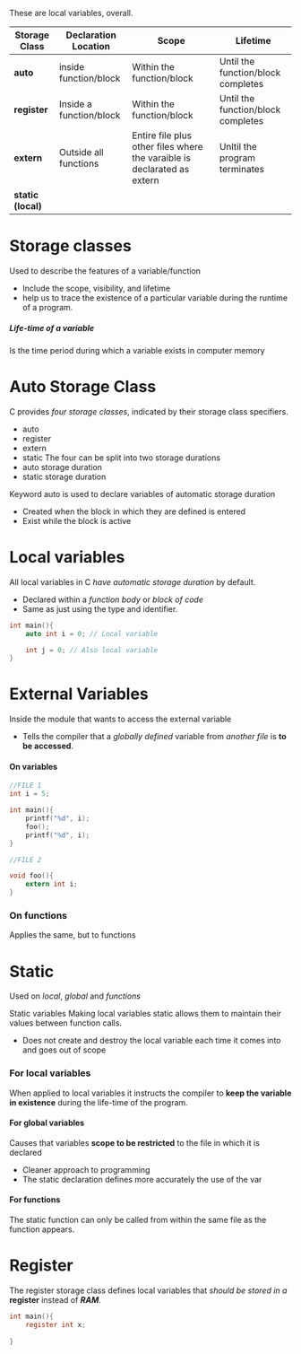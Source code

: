 These are local variables, overall. 

| Storage Class      | Declaration Location    | Scope                                                                   | Lifetime                           |
| ------------------ | ----------------------- | ----------------------------------------------------------------------- | ---------------------------------- |
| **auto**           | inside function/block   | Within the function/block                                               | Until the function/block completes |
| **register**       | Inside a function/block | Within the function/block                                               | Until the function/block completes |
| **extern**         | Outside all functions   | Entire file plus other files where the varaible is declarated as extern | Unltil the program terminates      |
| **static (local)** |                         |                                                                         |                                    |

# Storage classes
Used to describe the features of a variable/function
- Include the scope, visibility, and lifetime
- help us to trace the existence of a particular variable during the runtime of a program.
##### Life-time of a variable
Is the time period during which a variable exists in computer memory

# Auto Storage Class
C provides *four storage classes*, indicated by their storage class specifiers.
- auto
- register
- extern
- static
The four can be split into two storage durations
- auto storage duration
- static storage duration

Keyword auto is used to declare variables of automatic storage duration
- Created when the block in which they are defined is entered
- Exist while the block is active

# Local variables
All local variables in C *have automatic storage duration* by default.
- Declared within a *function body* or *block of code*
- Same as just using the type and identifier.
```C
int main(){
	auto int i = 0; // Local variable

	int j = 0; // Also local variable
}
```

# External Variables
Inside the module that wants to access the external variable
- Tells the compiler that a *globally defined* variable from *another file* is **to be accessed**.

#### On variables
```C
//FILE 1
int i = 5;

int main(){
	printf("%d", i);
	foo();
	printf("%d", i);
}

//FILE 2

void foo(){
	extern int i;
}

```
### On functions
Applies the same, but to functions

# Static
Used on *local*, *global* and *functions*

Static variables
Making local variables static allows them to maintain their values between function calls.
- Does not create and destroy the local variable each time it comes into and goes out of scope

### For local variables
When applied to local variables it instructs the compiler to **keep the variable in existence** during the life-time of the program.
#### For global variables
Causes that variables **scope to be restricted** to the file in which it is declared
- Cleaner approach to programming
- The static declaration defines more accurately the use of the var

#### For functions
The static function can only be called from within the same file as the function appears.

# Register
The register storage class defines local variables that *should be stored in a* **register** instead of ***RAM***.

```C
int main(){
	register int x;
	
}